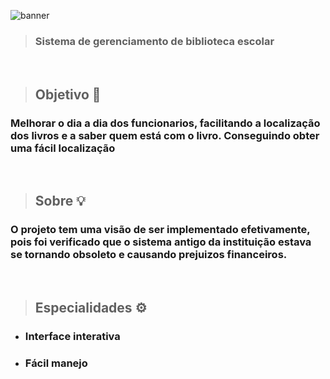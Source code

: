 ![banner](https://user-images.githubusercontent.com/97262778/173166718-c2342d8e-3228-4129-bb1c-1b9b49c94e42.png)

> ### Sistema de gerenciamento de biblioteca escolar

<br>

> ## Objetivo 🎯
  ### Melhorar o dia a dia dos funcionarios, facilitando a localização dos livros e a saber quem está com o livro. Conseguindo obter uma fácil localização 

<br>

> ## Sobre 💡
  ### O projeto tem uma visão de ser implementado efetivamente, pois foi verificado que o sistema antigo da instituição estava se tornando obsoleto e causando prejuizos financeiros.
  
<br>

> ## Especialidades ⚙️
  - ### Interface interativa
  - ### Fácil manejo
